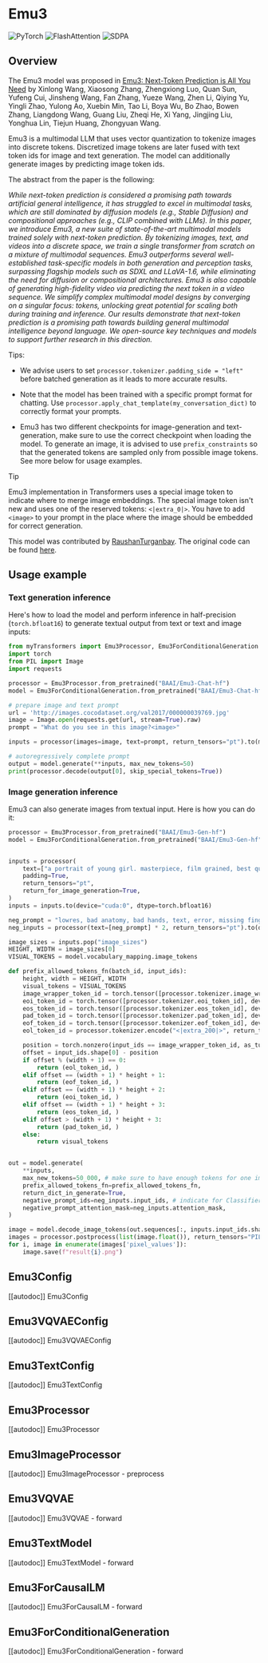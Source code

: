 <!--Copyright 2024 The HuggingFace Team. All rights reserved.

Licensed under the Apache License, Version 2.0 (the "License"); you may not use this file except in compliance with
the License. You may obtain a copy of the License at

http://www.apache.org/licenses/LICENSE-2.0

Unless required by applicable law or agreed to in writing, software distributed under the License is distributed on
an "AS IS" BASIS, WITHOUT WARRANTIES OR CONDITIONS OF ANY KIND, either express or implied. See the License for the
specific language governing permissions and limitations under the License.

⚠️ Note that this file is in Markdown but contain specific syntax for our doc-builder (similar to MDX) that may not be
rendered properly in your Markdown viewer.

-->

# Emu3

<div class="flex flex-wrap space-x-1">
<img alt="PyTorch" src="https://img.shields.io/badge/PyTorch-DE3412?style=flat&logo=pytorch&logoColor=white">
<img alt="FlashAttention" src="https://img.shields.io/badge/%E2%9A%A1%EF%B8%8E%20FlashAttention-eae0c8?style=flat">
<img alt="SDPA" src="https://img.shields.io/badge/SDPA-DE3412?style=flat&logo=pytorch&logoColor=white">
</div>

## Overview

The Emu3 model was proposed in [Emu3: Next-Token Prediction is All You Need](https://arxiv.org/abs/2409.18869) by Xinlong Wang, Xiaosong Zhang, Zhengxiong Luo, Quan Sun, Yufeng Cui, Jinsheng Wang, Fan Zhang, Yueze Wang, Zhen Li, Qiying Yu, Yingli Zhao, Yulong Ao, Xuebin Min, Tao Li, Boya Wu, Bo Zhao, Bowen Zhang, Liangdong Wang, Guang Liu, Zheqi He, Xi Yang, Jingjing Liu, Yonghua Lin, Tiejun Huang, Zhongyuan Wang.

Emu3 is a multimodal LLM that uses vector quantization to tokenize images into discrete tokens. Discretized image tokens are later fused with text token ids for image and text generation. The model can additionally generate images by predicting image token ids. 


The abstract from the paper is the following:

*While next-token prediction is considered a promising path towards artificial general intelligence, it has struggled to excel in multimodal tasks, which are still dominated by diffusion models (e.g., Stable Diffusion) and compositional approaches (e.g., CLIP combined with LLMs). In this paper, we introduce Emu3, a new suite of state-of-the-art multimodal models trained solely with next-token prediction. By tokenizing images, text, and videos into a discrete space, we train a single transformer from scratch on a mixture of multimodal sequences. Emu3 outperforms several well-established task-specific models in both generation and perception tasks, surpassing flagship models such as SDXL and LLaVA-1.6, while eliminating the need for diffusion or compositional architectures. Emu3 is also capable of generating high-fidelity video via predicting the next token in a video sequence. We simplify complex multimodal model designs by converging on a singular focus: tokens, unlocking great potential for scaling both during training and inference. Our results demonstrate that next-token prediction is a promising path towards building general multimodal intelligence beyond language. We open-source key techniques and models to support further research in this direction.*

Tips:

- We advise users to set `processor.tokenizer.padding_side = "left"` before batched generation as it leads to more accurate results.

- Note that the model has been trained with a specific prompt format for chatting. Use `processor.apply_chat_template(my_conversation_dict)` to correctly format your prompts.

- Emu3 has two different checkpoints for image-generation and text-generation, make sure to use the correct checkpoint when loading the model. To generate an image, it is advised to use `prefix_constraints` so that the generated tokens are sampled only from possible image tokens. See more below for usage examples.

> [!TIP]
> Emu3 implementation in Transformers uses a special image token to indicate where to merge image embeddings. The special image token isn't new and uses one of the reserved tokens: `<|extra_0|>`. You have to add `<image>` to your prompt in the place where the image should be embedded for correct generation.


This model was contributed by [RaushanTurganbay](https://huggingface.co/RaushanTurganbay).
The original code can be found [here](https://github.com/baaivision/Emu3).


## Usage example

### Text generation inference

Here's how to load the model and perform inference in half-precision (`torch.bfloat16`) to generate textual output from text or text and image inputs:

```python
from myTransformers import Emu3Processor, Emu3ForConditionalGeneration
import torch
from PIL import Image
import requests

processor = Emu3Processor.from_pretrained("BAAI/Emu3-Chat-hf")
model = Emu3ForConditionalGeneration.from_pretrained("BAAI/Emu3-Chat-hf", torch_dtype=torch.bfloat16, device_map="cuda")

# prepare image and text prompt
url = 'http://images.cocodataset.org/val2017/000000039769.jpg'
image = Image.open(requests.get(url, stream=True).raw)
prompt = "What do you see in this image?<image>"

inputs = processor(images=image, text=prompt, return_tensors="pt").to(model.device, dtype=torch.bfloat16)

# autoregressively complete prompt
output = model.generate(**inputs, max_new_tokens=50)
print(processor.decode(output[0], skip_special_tokens=True))
```

### Image generation inference

Emu3 can also generate images from textual input. Here is how you can do it:

```python
processor = Emu3Processor.from_pretrained("BAAI/Emu3-Gen-hf")
model = Emu3ForConditionalGeneration.from_pretrained("BAAI/Emu3-Gen-hf", torch_dtype="bfloat16", device_map="auto", attn_implementation="flash_attention_2")


inputs = processor(
    text=["a portrait of young girl. masterpiece, film grained, best quality.", "a dog running under the rain"],
    padding=True,
    return_tensors="pt",
    return_for_image_generation=True,
)
inputs = inputs.to(device="cuda:0", dtype=torch.bfloat16)

neg_prompt = "lowres, bad anatomy, bad hands, text, error, missing fingers, extra digit, fewer digits, cropped, worst quality, low quality, normal quality, jpeg artifacts, signature, watermark, username, blurry."
neg_inputs = processor(text=[neg_prompt] * 2, return_tensors="pt").to(device="cuda:0")

image_sizes = inputs.pop("image_sizes")
HEIGHT, WIDTH = image_sizes[0]
VISUAL_TOKENS = model.vocabulary_mapping.image_tokens

def prefix_allowed_tokens_fn(batch_id, input_ids):
    height, width = HEIGHT, WIDTH
    visual_tokens = VISUAL_TOKENS
    image_wrapper_token_id = torch.tensor([processor.tokenizer.image_wrapper_token_id], device=model.device)
    eoi_token_id = torch.tensor([processor.tokenizer.eoi_token_id], device=model.device)
    eos_token_id = torch.tensor([processor.tokenizer.eos_token_id], device=model.device)
    pad_token_id = torch.tensor([processor.tokenizer.pad_token_id], device=model.device)
    eof_token_id = torch.tensor([processor.tokenizer.eof_token_id], device=model.device)
    eol_token_id = processor.tokenizer.encode("<|extra_200|>", return_tensors="pt")[0]

    position = torch.nonzero(input_ids == image_wrapper_token_id, as_tuple=True)[0][0]
    offset = input_ids.shape[0] - position
    if offset % (width + 1) == 0:
        return (eol_token_id, )
    elif offset == (width + 1) * height + 1:
        return (eof_token_id, )
    elif offset == (width + 1) * height + 2:
        return (eoi_token_id, )
    elif offset == (width + 1) * height + 3:
        return (eos_token_id, )
    elif offset > (width + 1) * height + 3:
        return (pad_token_id, )
    else:
        return visual_tokens


out = model.generate(
    **inputs,
    max_new_tokens=50_000, # make sure to have enough tokens for one image
    prefix_allowed_tokens_fn=prefix_allowed_tokens_fn,
    return_dict_in_generate=True,
    negative_prompt_ids=neg_inputs.input_ids, # indicate for Classifier-Free Guidance
    negative_prompt_attention_mask=neg_inputs.attention_mask,
)

image = model.decode_image_tokens(out.sequences[:, inputs.input_ids.shape[1]: ], height=HEIGHT, width=WIDTH)
images = processor.postprocess(list(image.float()), return_tensors="PIL.Image.Image") # internally we convert to np but it's not supported in bf16 precision
for i, image in enumerate(images['pixel_values']):
    image.save(f"result{i}.png")

```


## Emu3Config

[[autodoc]] Emu3Config

## Emu3VQVAEConfig

[[autodoc]] Emu3VQVAEConfig

## Emu3TextConfig

[[autodoc]] Emu3TextConfig

## Emu3Processor

[[autodoc]] Emu3Processor

## Emu3ImageProcessor

[[autodoc]] Emu3ImageProcessor
    - preprocess

## Emu3VQVAE

[[autodoc]] Emu3VQVAE
    - forward

## Emu3TextModel

[[autodoc]] Emu3TextModel
    - forward

## Emu3ForCausalLM

[[autodoc]] Emu3ForCausalLM
    - forward

## Emu3ForConditionalGeneration

[[autodoc]] Emu3ForConditionalGeneration
    - forward
